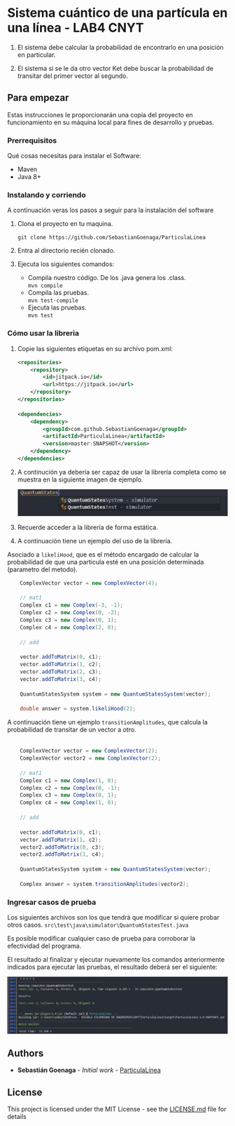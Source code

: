 # Sistema cuántico de una partícula en una línea - LAB4 CNYT

1. El sistema debe calcular la probabilidad de encontrarlo en una posición en particular.

2. El sistema si se le da otro vector Ket debe buscar la probabilidad de transitar del primer vector al segundo.

## Para empezar

Estas instrucciones le proporcionarán una copia del proyecto en funcionamiento en su máquina local para fines de desarrollo y pruebas.

### Prerrequisitos

Qué cosas necesitas para instalar el Software:

- Maven
- Java 8+

### Instalando y corriendo

A continuación veras los pasos a seguir para la instalación del software

1. Clona el proyecto en tu maquina.

    ``` console
    git clone https://github.com/SebastianGoenaga/ParticulaLinea
    ```

2. Entra al directorio recién clonado.

3. Ejecuta los siguientes comandos:
    - Compila nuestro código. De los .java genera los .class.  
    `mvn compile`
    - Compila las pruebas.  
    `mvn test-compile`
    - Ejecuta las pruebas.  
    `mvn test`

### Cómo usar la libreria

1. Copie las siguientes etiquetas en su archivo pom.xml:

    ~~~ xml
    <repositories>
        <repository>
            <id>jitpack.io</id>
            <url>https://jitpack.io</url>
        </repository>
    </repositories>

    <dependencies>
        <dependency>
            <groupId>com.github.SebastianGoenaga</groupId>
            <artifactId>ParticulaLinea</artifactId>
            <version>master-SNAPSHOT</version>
        </dependency>
    </dependencies>
    ~~~

2. A continución ya debería ser capaz de usar la librería completa como se muestra en la siguiente imagen de ejemplo.

    ![prueba](img/prueba.png)

3. Recuerde acceder a la librería de forma estática.

4. A continuación tiene un ejemplo del uso de la librería.

Asociado a `likeliHood`, que es el método encargado de calcular la probabilidad de que una particula esté en una posición determinada (parametro del metodo).

~~~ java
    ComplexVector vector = new ComplexVector(4);

    // mat1
    Complex c1 = new Complex(-3, -1);
    Complex c2 = new Complex(0, -2);
    Complex c3 = new Complex(0, 1);
    Complex c4 = new Complex(2, 0);

    // add

    vector.addToMatrix(0, c1);
    vector.addToMatrix(1, c2);
    vector.addToMatrix(2, c3);
    vector.addToMatrix(3, c4);

    QuantumStatesSystem system = new QuantumStatesSystem(vector);

    double answer = system.likeliHood(2);
~~~

A continuación tiene un ejemplo `transitionAmplitudes`, que calcula la probabilidad de transitar de un vector a otro.

~~~ java

    ComplexVector vector = new ComplexVector(2);
    ComplexVector vector2 = new ComplexVector(2);

    // mat1
    Complex c1 = new Complex(1, 0);
    Complex c2 = new Complex(0, -1);
    Complex c3 = new Complex(0, 1);
    Complex c4 = new Complex(1, 0);

    // add

    vector.addToMatrix(0, c1);
    vector.addToMatrix(1, c2);
    vector2.addToMatrix(0, c3);
    vector2.addToMatrix(1, c4);

    QuantumStatesSystem system = new QuantumStatesSystem(vector);

    Complex answer = system.transitionAmplitudes(vector2);
~~~

### Ingresar casos de prueba

Los siguientes archivos son los que tendrá que modificar si quiere probar otros casos.
`src\test\java\simulator\QuantumStatesTest.java`

Es posible modificar cualquier caso de prueba para corroborar la efectividad del programa.

El resultado al finalizar y ejecutar nuevamente los comandos anteriormente indicados para ejecutar las pruebas, el resultado deberá ser el siguiente:

![TestResult](img/testResult.png)

## Authors

- **Sebastián Goenaga**  -  _Initial work_  -  [ParticulaLinea](https://github.com/SebastianGoenaga/ParticulaLinea)

## License

This project is licensed under the MIT License - see the  [LICENSE.md](https://github.com/SebastianGoenaga/ParticulaLinea/blob/master/LICENSE)  file for details
